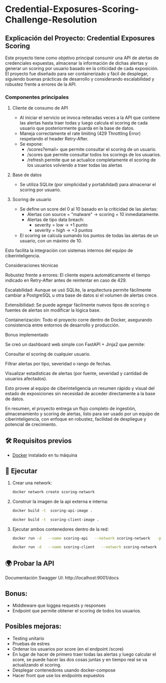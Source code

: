 # Credential-Exposures-Scoring-Challenge-Resolution

## Explicación del Proyecto: Credential Exposures Scoring

Este proyecto tiene como objetivo principal consumir una API de alertas de credenciales expuestas, almacenar la información de dichas alertas y generar un scoring por usuario basado en la criticidad de cada exposición. El proyecto fue diseñado para ser containerizado y fácil de desplegar, siguiendo buenas prácticas de desarrollo y considerando escalabilidad y robustez frente a errores de la API.

### Componentes principales

1. Cliente de consumo de API
    - Al iniciar el servicio se invoca reiteradas veces a la API que contiene las alertas hasta traer todas y luego calcula el scoring de cada usuario que posteriormente guarda en la base de datos.
    - Maneja correctamente el rate limiting (429 Throttling Error) respetando el header Retry-After.
    - Se expone: 
        - /scores?email=<email> que permite consultar el scoring de un usuario.
        - /scores que permite consultar todos los scorings de los usuarios.
        - /refresh permite que se actualice completamente el scoring de los usuarios volviendo a traer todas las alertas

2. Base de datos
    - Se utiliza SQLite (por simplicidad y portabilidad) para almacenar el scoring por usuario.

3. Scoring de usuario
    - Se define un score del 0 al 10 basado en la criticidad de las alertas:
        - Alertas con source = "malware" → scoring = 10 inmediatamente.
        - Alertas de tipo data breach:
            - severity = low → +1 punto
            - severity = high → +3 puntos
    - El scoring se calcula sumando los puntos de todas las alertas de un usuario, con un máximo de 10.


Esto facilita la integración con sistemas internos del equipo de ciberinteligencia.

Consideraciones técnicas

Robustez frente a errores: El cliente espera automáticamente el tiempo indicado en Retry-After antes de reintentar en caso de 429.

Escalabilidad: Aunque se usó SQLite, la arquitectura permite fácilmente cambiar a PostgreSQL u otra base de datos si el volumen de alertas crece.

Extensibilidad: Se puede agregar fácilmente nuevos tipos de scoring o fuentes de alertas sin modificar la lógica base.

Containerización: Todo el proyecto corre dentro de Docker, asegurando consistencia entre entornos de desarrollo y producción.

Bonus implementado

Se creó un dashboard web simple con FastAPI + Jinja2 que permite:

Consultar el scoring de cualquier usuario.

Filtrar alertas por tipo, severidad o rango de fechas.

Visualizar estadísticas de alertas (por fuente, severidad y cantidad de usuarios afectados).

Esto provee al equipo de ciberinteligencia un resumen rápido y visual del estado de exposiciones sin necesidad de acceder directamente a la base de datos.

En resumen, el proyecto entrega un flujo completo de ingestión, almacenamiento y scoring de alertas, listo para ser usado por un equipo de ciberinteligencia, con enfoque en robustez, facilidad de despliegue y potencial de crecimiento.

## 🛠️ Requisitos previos

- [Docker](https://docs.docker.com/get-docker/) instalado en tu máquina  

## 🚀 Ejecutar

1. Crear una network:
    ```bash
    docker network create scoring-network
    ```

1. Construir la imagen de la api externa e interna:
   ```bash
   docker build -t  scoring-api-image .
   ```
   ```bash
   docker build -t  scoring-client-image .
   ```

2. Ejecutar ambos contenedores dentro de la red:
    ```bash
    docker run -d   --name scoring-api   --network scoring-network   -p 9000:9000   scoring-api-image
    ```
    ```bash
    docker run -d   --name scoring-client   --network scoring-network   -p 9001:9001   scoring-client-image
    ```

## 🌍 Probar la API

Documentación Swagger UI:
http://localhost:9001/docs

## Bonus:
- Middleware que loggea requests y responses
- Endpoint que permite obtener el scoring de todos los usuarios.

## Posibles mejoras:
- Testing unitario
- Pruebas de estres
- Ordenar los usuarios por score (en el endpoint /score)
- En lugar de hacer de primero traer todas las alertas y luego calcular el score, se puede hacer las dos cosas juntas y en tiempo real se va actualizando el scoring.
- Desplegar contenedores usando docker-compose
- Hacer front que use los endpoints expuestos
